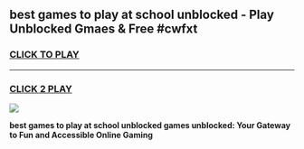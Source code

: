 
## best games to play at school unblocked - Play Unblocked Gmaes & Free #cwfxt
<h3>
<a href="https://news.freeplayer.one?title=best_games_to_play_at_school_unblocked&ref=24F">CLICK TO PLAY</a></h3>
<hr>

<h3>
<a href="https://news.freeplayer.one?title=best_games_to_play_at_school_unblocked&ref=24F">CLICK 2 PLAY</a>
  
</h3>

<a href="https://news.freeplayer.one?title=best_games_to_play_at_school_unblocked&ref=24F/"><img src="https://clearcache.store/games.png"></a>


**best games to play at school unblocked games unblocked: Your Gateway to Fun and Accessible Online Gaming**
